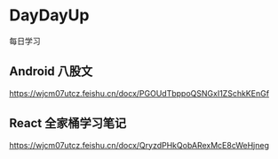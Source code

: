 # DayDayUp
每日学习

## Android 八股文
https://wjcm07utcz.feishu.cn/docx/PGOUdTbppoQSNGxI1ZSchkKEnGf

## React 全家桶学习笔记
https://wjcm07utcz.feishu.cn/docx/QryzdPHkQobARexMcE8cWeHjneg